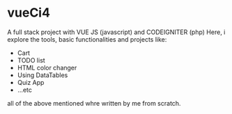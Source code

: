 # vueCi4
 A full stack project with VUE JS (javascript) and CODEIGNITER (php)
 Here, i explore the tools, basic functionalities and projects like:
 <ul>
 <li>Cart</li>
 <li>TODO list</li>
 <li>HTML color changer</li>
 <li>Using DataTables</li>
 <li>Quiz App</li>
 <li>...etc</li>
 </ul>
 all of the above mentioned whre written by me from scratch.

